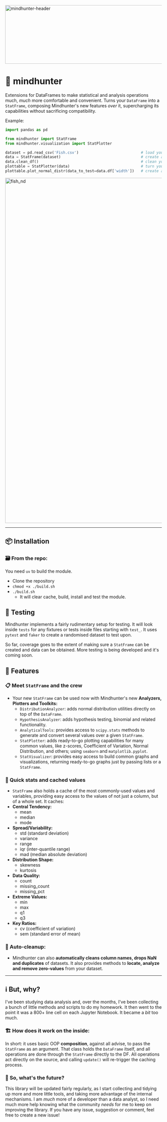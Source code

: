 <img width="550" height="188" alt="mindhunter-header" src="https://github.com/user-attachments/assets/47fbbe27-251b-4961-80dc-809c73020d10" />

# 🐯 mindhunter

Extensions for DataFrames to make statistical and analysis operations much, *much* more comfortable and convenient. Turns your `DataFrame` into a `StatFrame`, composing Mindhunter's new features *over* it, supercharging its capabilities without sacrificing compatibility. 

Example:

```python
import pandas as pd

from mindhunter import StatFrame
from mindhunter.visualization import StatPlotter

dataset = pd.read_csv('Fish.csv')                            # load your data
data = StatFrame(dataset)                                    # create a StatFrame
data.clean_df()                                              # clean your data
plottable = StatPlotter(data)                                # turn your StatFrame into a StatPlotter
plottable.plot_normal_distr(data_to_test=data.df['width'])   # create a set of normal distribution validation graphs
```

<img width="1242" height="1107" alt="fish_nd" src="https://github.com/user-attachments/assets/bba2091e-186a-4a23-9e6e-3554a4460b19" />

---

## 📦 Installation

### 🗃️ From the repo:
You need `uv` to build the module.

- Clone the repository
- `chmod +x ./build.sh`
- `./build.sh`
  - It will clear cache, build, install and test the module.


## 🧪 Testing
Mindhunter implements a fairly rudimentary setup for testing. It will look inside `tests` for any fixtures or tests inside files starting with `test_`. It uses `pytest` and `faker` to create a randomised dataset to test upon.

So far, coverage goes to the extent of making sure a `StatFrame` can be created and data can be obtained. More testing is being developed and it's coming soon.


## 📝 Features

### 📋 Meet `StatFrame` and the crew

- Your new `StatFrame` can be used now with Mindhunter's new **Analyzers, Plotters and Toolkits:**
  - `DistributionAnalyzer`: adds normal distribution utilities directly on top of the `DataFrame`.
  - `HypothesisAnalyzer`: adds hypothesis testing, binomial and related functionality.
  - `AnalyticalTools`: provides access to `scipy.stats` methods to generate and convert several values over a given `StatFrame`.
  - `StatPlotter`: adds ready-to-go plotting capabilities for many common values, like z-scores, Coefficient of Variation, Normal Distribution, and others; using `seaborn` and `matplotlib.pyplot`.
  - `StatVisualizer`: provides easy access to build common graphs and visualizations, returning ready-to-go graphs just by passing lists or a `StatFrame`.

### 💾 Quick stats and cached values
- `StatFrame` also holds a cache of the most commonly-used values and variables, providing easy access to the values of not just a column, but of a whole set. It caches:
- **Central Tendency:**
  - mean
  - median
  - mode
- **Spread/Variability:**
  - std (standard deviation)
  - variance
  - range
  - iqr (inter-quantile range)
  - mad (median absolute deviation)
- **Distribution Shape:**
  - skewness
  - kurtosis
- **Data Quality:**
  - count
  - missing_count
  - missing_pct
- **Extreme Values:**
  - min
  - max
  - q1
  - q3
- **Key Ratios:**
  - cv (coefficient of variation)
  - sem (standard error of mean)

### 🧹 Auto-cleanup:
- Mindhunter can also **automatically cleans column names, drops NaN and duplicates** of datasets. It also provides methods to **locate, analyze and remove zero-values** from your dataset.

---

## ℹ️ But, why?

I've been studying data analysis and, over the months, I've been collecting a bunch of little methods and scripts to do my homework. It then went to the point it was a 800+ line cell on each Jupyter Notebook. It became a *bit* too much. 

### 🏗️ How does it work on the inside:

In short: it uses basic OOP **composition**, against all advise, to pass the `StatFrame` as an argument. That class holds the `DataFrame` itself, and all operations are done through the `StatFrame` directly to the DF. All operations act directly on the source, and calling `update()` will re-trigger the caching process.

### 🔮 So, what's the future?


This library will be updated fairly regularly, as I start collecting and tidying up more and more little tools, and taking more advantage of the internal mechanisms. I am *much* more of a developer than a data analyst, so I need much more help knowing what the community *needs* for me to keep on improving the library. If you have any issue, suggestion or comment, feel free to create a new issue!

